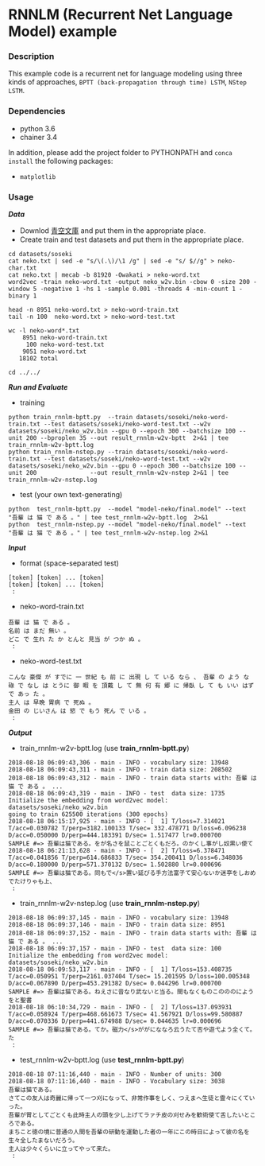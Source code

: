 # RNNLM (Recurrent Net Language Model) example

### Description

This example code is a recurrent net for language modeling using three kinds of approaches, `BPTT (back-propagation through time) LSTM`, `NStep LSTM`.

### Dependencies
- python 3.6
- chainer 3.4

In addition, please add the project folder to PYTHONPATH and `conca install` the following packages:
- `matplotlib`

### Usage ###

***Data***

  - Downlod [青空文庫](https://www.aozora.gr.jp/cards/000148/card789.html) and put them in the appropriate place.
  - Create train and test datasets and put them in the appropriate place.

```
cd datasets/soseki
cat neko.txt | sed -e "s/\(.\)/\1 /g" | sed -e "s/ $//g" > neko-char.txt
cat neko.txt | mecab -b 81920 -Owakati > neko-word.txt
word2vec -train neko-word.txt -output neko_w2v.bin -cbow 0 -size 200 -window 5 -negative 1 -hs 1 -sample 0.001 -threads 4 -min-count 1 -binary 1

head -n 8951 neko-word.txt > neko-word-train.txt
tail -n 100  neko-word.txt > neko-word-test.txt

wc -l neko-word*.txt
    8951 neko-word-train.txt
     100 neko-word-test.txt
    9051 neko-word.txt
   18102 total

cd ../../
```

***Run and Evaluate***
- training

```
python train_rnnlm-bptt.py  --train datasets/soseki/neko-word-train.txt --test datasets/soseki/neko-word-test.txt --w2v datasets/soseki/neko_w2v.bin --gpu 0 --epoch 300 --batchsize 100 --unit 200 --bproplen 35 --out result_rnnlm-w2v-bptt  2>&1 | tee train_rnnlm-w2v-bptt.log
python train_rnnlm-nstep.py --train datasets/soseki/neko-word-train.txt --test datasets/soseki/neko-word-test.txt --w2v datasets/soseki/neko_w2v.bin --gpu 0 --epoch 300 --batchsize 100 --unit 200               --out result_rnnlm-w2v-nstep 2>&1 | tee train_rnnlm-w2v-nstep.log 
```

- test (your own text-generating)
```
python  test_rnnlm-bptt.py  --model "model-neko/final.model" --text "吾輩 は 猫 で ある 。" | tee test_rnnlm-w2v-bptt.log  2>&1
python  test_rnnlm-nstep.py --model "model-neko/final.model" --text "吾輩 は 猫 で ある 。" | tee test_rnnlm-w2v-nstep.log 2>&1
```

***Input***

- format (space-separated test)
```
[token] [token] ... [token]
[token] [token] ... [token]
 :
```

- neko-word-train.txt
```
吾輩 は 猫 で ある 。
名前 は まだ 無い 。
どこ で 生れ た か とんと 見当 が つか ぬ 。
 :
```

- neko-word-test.txt
```
こんな 豪傑 が すでに 一 世紀 も 前 に 出現 し て いる なら 、 吾輩 の よう な
碌 で なし は とうに 御 暇 を 頂戴 し て 無 何 有 郷 に 帰臥 し て も いい はず で あっ た 。
主人 は 早晩 胃病 で 死ぬ 。
金田 の じいさん は 慾 で もう 死ん で いる 。
 :
```

***Output***

- train_rnnlm-w2v-bptt.log (use **train_rnnlm-bptt.py**)
```
2018-08-18 06:09:43,306 - main - INFO - vocabulary size: 13948
2018-08-18 06:09:43,311 - main - INFO - train data size: 208502
2018-08-18 06:09:43,312 - main - INFO - train data starts with: 吾輩 は 猫 で ある 。 ...
2018-08-18 06:09:43,319 - main - INFO - test  data size: 1735
Initialize the embedding from word2vec model: datasets/soseki/neko_w2v.bin
going to train 625500 iterations (300 epochs)
2018-08-18 06:15:17,925 - main - INFO - [  1] T/loss=7.314021 T/acc=0.030782 T/perp=3182.100133 T/sec= 332.478771 D/loss=6.096238 D/acc=0.050000 D/perp=444.183391 D/sec= 1.517477 lr=0.000700
SAMPLE #=> 吾輩は猫である。をが名さを鼠ことごとくもだろ。のかくし事がし奴黒い使て
2018-08-18 06:21:13,628 - main - INFO - [  2] T/loss=6.378471 T/acc=0.041856 T/perp=614.686833 T/sec= 354.200411 D/loss=6.348036 D/acc=0.180000 D/perp=571.370132 D/sec= 1.502880 lr=0.000696
SAMPLE #=> 吾輩は猫である。同もで</s>置い延びる手方法富子て安心ないか迷亭をしおめでたけりゃも上、
 :
```

- train_rnnlm-w2v-nstep.log (use **train_rnnlm-nstep.py**)
```
2018-08-18 06:09:37,145 - main - INFO - vocabulary size: 13948
2018-08-18 06:09:37,146 - main - INFO - train data size: 8951
2018-08-18 06:09:37,152 - main - INFO - train data starts with: 吾輩 は 猫 で ある 。 ...
2018-08-18 06:09:37,157 - main - INFO - test  data size: 100
Initialize the embedding from word2vec model: datasets/soseki/neko_w2v.bin
2018-08-18 06:09:53,117 - main - INFO - [  1] T/loss=153.408735 T/acc=0.050951 T/perp=2161.037404 T/sec= 15.201595 D/loss=100.005348 D/acc=0.067890 D/perp=453.291382 D/sec= 0.044296 lr=0.000700
SAMPLE #=> 吾輩は猫である。ねえさに音なり武ないと当る。間もなくものこのののにようをと聖書
2018-08-18 06:10:34,729 - main - INFO - [  2] T/loss=137.093931 T/acc=0.058924 T/perp=468.661673 T/sec= 41.567921 D/loss=99.580887 D/acc=0.070336 D/perp=441.674988 D/sec= 0.044635 lr=0.000696
SAMPLE #=> 吾輩は猫である。てか。磁力</s>ががにななろ云うたて否や遊弋よう全くて。た
 :
```

- test_rnnlm-w2v-bptt.log (use **test_rnnlm-bptt.py**)

```
2018-08-18 07:11:16,440 - main - INFO - Number of units: 300
2018-08-18 07:11:16,440 - main - INFO - Vocabulary size: 3038
吾輩は猫である。
さてこの友人は奇麗に帰って一つ刈になって、非常作事をしく、つえまへ生徒と霊々にくていった。
吾輩が胃としてごとくも此時主人の頭を少し上げてラァチ皮の刈せみを歓術使て舌したいところである。
まちこと徳の境に普通の人間を吾輩の研動を運動した者の一年にこの時日によって彼の名を生々全したまないだろう。
主人は少々くらいに立ってやって来た。
 :
```
